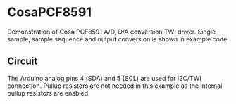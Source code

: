 CosaPCF8591
===========

Demonstration of Cosa PCF8591 A/D, D/A conversion TWI driver. Single
sample, sample sequence and output conversion is shown in example
code. 

Circuit
-------
The Arduino analog pins 4 (SDA) and 5 (SCL) are used for I2C/TWI
connection. Pullup resistors are not needed in this example as the
internal pullup resistors are enabled. 


